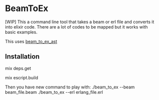 # BeamToEx

[WIP] This a command line tool that takes a beam or erl file and converts it into elixir
code. There are a lot of codes to be mapped but it works with basic examples.

This uses [beam_to_ex_ast](https://github.com/olafura/beam_to_ex_ast)

## Installation

mix deps.get

mix escript.build

Then you have new command to play with:
./beam_to_ex --beam beam_file.beam
./beam_to_ex --erl erlang_file.erl
